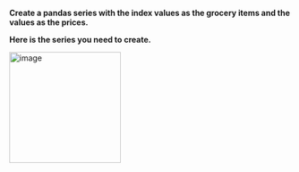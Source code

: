 **Create a pandas series with the index values as the grocery items and the values as the prices.**

**Here is the series you need to create.**

<img width="199" alt="image" src="https://user-images.githubusercontent.com/118887002/219880152-4c8dd8c9-5a6a-46a5-8a3d-853ed3ef9792.png">
